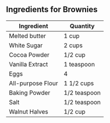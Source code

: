 ## Ingredients for Brownies

| Ingredient        | Quantity     |
| ----------------- | ------------ |
| Melted butter     | 1 cup        |
| White Sugar       | 2 cups       |
| Cocoa Powder      | 1/2 cup      |
| Vanilla Extract   | 1 teaspoon   |
| Eggs              | 4            |
| All-purpose Flour | 1 1/2 cups   |
| Baking Powder     | 1/2 teaspoon |
| Salt              | 1/2 teaspoon |
| Walnut Halves     | 1/2 cup      |





